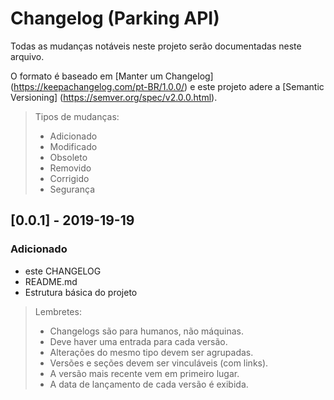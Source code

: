 # Changelog (Parking API)

Todas as mudanças notáveis ​​neste projeto serão documentadas neste arquivo.

O formato é baseado em [Manter um Changelog] (https://keepachangelog.com/pt-BR/1.0.0/)
e este projeto adere a [Semantic Versioning] (https://semver.org/spec/v2.0.0.html).

> Tipos de mudanças:
>
> - Adicionado
> - Modificado
> - Obsoleto
> - Removido
> - Corrigido
> - Segurança

## [0.0.1] - 2019-19-19
### Adicionado
- este CHANGELOG
- README.md
- Estrutura básica do projeto

> Lembretes:
>
> - Changelogs são para humanos, não máquinas.
> - Deve haver uma entrada para cada versão.
> - Alterações do mesmo tipo devem ser agrupadas.
> - Versões e seções devem ser vinculáveis (com links).
> - A versão mais recente vem em primeiro lugar.
> - A data de lançamento de cada versão é exibida.
